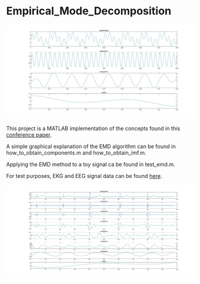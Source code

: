 # Empirical_Mode_Decomposition

<img src="/emd_toy_signal.jpg?raw=true">

This project is a MATLAB implementation of the concepts found in this [conference paper](https://www.researchgate.net/publication/221534245_Empirical_Mode_Decomposition_-_an_introduction).

A simple graphical explanation of the EMD algorithm can be found in how_to_obtain_components.m and how_to_obtain_imf.m.

Applying the EMD method to a toy signal ca be found in test_emd.m.

For test purposes, EKG and EEG signal data can be found [here](http://people.ucalgary.ca/~ranga/enel563/SIGNAL_DATA_FILES/).

<img src="/emd_ekg.jpg?raw=true">
